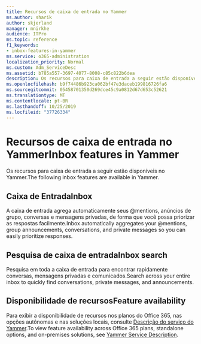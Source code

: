 ```yaml
---
title: Recursos de caixa de entrada no Yammer
ms.author: sharik
author: skjerland
manager: mnirkhe
audience: ITPro
ms.topic: reference
f1_keywords:
- inbox-features-in-yammer
ms.service: o365-administration
localization_priority: Normal
ms.custom: Adm_ServiceDesc
ms.assetid: b785a557-3697-4077-8008-c85c822b6dea
description: Os recursos para caixa de entrada a seguir estão disponíveis no Yammer.
ms.openlocfilehash: b9f74486b923ca062bf47e3daceb199816726fa6
ms.sourcegitcommit: 05458701350d269dce45c9a0812d67d653c52621
ms.translationtype: MT
ms.contentlocale: pt-BR
ms.lasthandoff: 10/25/2019
ms.locfileid: "37726334"
---
```

# <a name="inbox-features-in-yammer"></a><span data-ttu-id="a29c9-103">Recursos de caixa de entrada no Yammer</span><span class="sxs-lookup"><span data-stu-id="a29c9-103">Inbox features in Yammer</span></span>

<span data-ttu-id="a29c9-104">Os recursos para caixa de entrada a seguir estão disponíveis no Yammer.</span><span class="sxs-lookup"><span data-stu-id="a29c9-104">The following inbox features are available in Yammer.</span></span>
  
## <a name="inbox"></a><span data-ttu-id="a29c9-105">Caixa de Entrada</span><span class="sxs-lookup"><span data-stu-id="a29c9-105">Inbox</span></span>

<span data-ttu-id="a29c9-106">A caixa de entrada agrega automaticamente seus @mentions, anúncios de grupo, conversas e mensagens privadas, de forma que você possa priorizar as respostas facilmente.</span><span class="sxs-lookup"><span data-stu-id="a29c9-106">Inbox automatically aggregates your @mentions, group announcements, conversations, and private messages so you can easily prioritize responses.</span></span>
  
## <a name="inbox-search"></a><span data-ttu-id="a29c9-107">Pesquisa de caixa de entrada</span><span class="sxs-lookup"><span data-stu-id="a29c9-107">Inbox search</span></span>

<span data-ttu-id="a29c9-108">Pesquisa em toda a caixa de entrada para encontrar rapidamente conversas, mensagens privadas e comunicados.</span><span class="sxs-lookup"><span data-stu-id="a29c9-108">Search across your entire inbox to quickly find conversations, private messages, and announcements.</span></span>
  
## <a name="feature-availability"></a><span data-ttu-id="a29c9-109">Disponibilidade de recursos</span><span class="sxs-lookup"><span data-stu-id="a29c9-109">Feature availability</span></span>

<span data-ttu-id="a29c9-110">Para exibir a disponibilidade de recursos nos planos do Office 365, nas opções autônomas e nas soluções locais, consulte [Descrição do serviço do Yammer](yammer-service-description.md).</span><span class="sxs-lookup"><span data-stu-id="a29c9-110">To view feature availability across Office 365 plans, standalone options, and on-premises solutions, see [Yammer Service Description](yammer-service-description.md).</span></span>
  

